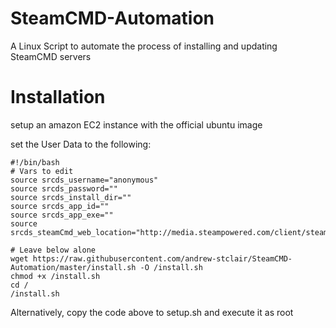 # SteamCMD-Automation
A Linux Script to automate the process of installing and updating SteamCMD servers

# Installation
setup an amazon EC2 instance with the official ubuntu image

set the User Data to the following:

```
#!/bin/bash
# Vars to edit
source srcds_username="anonymous"
source srcds_password=""
source srcds_install_dir=""
source srcds_app_id=""
source srcds_app_exe=""
source srcds_steamCmd_web_location="http://media.steampowered.com/client/steamcmd_linux.tar.gz"

# Leave below alone
wget https://raw.githubusercontent.com/andrew-stclair/SteamCMD-Automation/master/install.sh -O /install.sh
chmod +x /install.sh
cd /
/install.sh
```

Alternatively, copy the code above to setup.sh and execute it as root